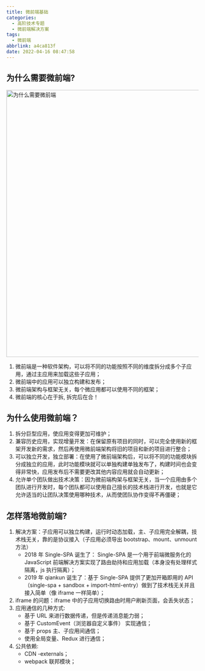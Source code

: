 ```yaml
---
title: 微前端基础
categories:
  - 高阶技术专题
  - 微前端解决方案
tags:
  - 微前端
abbrlink: a4ca813f
date: 2022-04-16 08:47:58
---
```


## 为什么需要微前端?
<img src="为什么需要微前端.jpg" width="700px" height="auto" class="lazy-load" title="为什么需要微前端"/>

1. 微前端是一种软件架构，可以将不同的功能按照不同的维度拆分成多个子应用，通过主应用来加载这些子应用；
2. 微前端中的应用可以独立构建和发布； 
3. 微前端架构与框架无关，每个微应用都可以使用不同的框架；
4. 微前端的核心在于拆, 拆完后在合！

## 为什么使用微前端？
1. 拆分巨型应用，使应用变得更加可维护；
2. 兼容历史应用，实现增量开发：在保留原有项目的同时，可以完全使用新的框架开发新的需求，然后再使用微前端架构将旧的项目和新的项目进行整合；
3. 可以独立开发，独立部署：在使用了微前端架构后，可以将不同的功能模块拆分成独立的应用，此时功能模块就可以单独构建单独发布了，构建时间也会变得非常快，应用发布后不需要更改其他内容应用就会自动更新；
4. 允许单个团队做出技术决策：因为微前端构架与框架无关，当一个应用由多个团队进行开发时，每个团队都可以使用自己擅长的技术栈进行开发，也就是它允许适当的让团队决策使用哪种技术，从而使团队协作变得不再僵硬；

## 怎样落地微前端?
1. 解决方案：子应用可以独立构建，运行时动态加载，主、子应用完全解耦，技术栈无关，靠的是协议接入（子应用必须导出 bootstrap、mount、unmount 方法）
    - 2018 年 Single-SPA 诞生了： Single-SPA 是一个用于前端微服务化的 JavaScript 前端解决方案实现了路由劫持和应用加载（本身没有处理样式隔离，js 执行隔离）；
    - 2019 年 qiankun 诞生了：基于 Single-SPA 提供了更加开箱即用的 API（single-spa + sandbox + import-html-entry）做到了技术栈无关并且接入简单（像 iframe 一样简单）；
2. iframe 的问题：iframe 中的子应用切换路由时用户刷新页面，会丢失状态；
3. 应用通信的几种方式:
    - 基于 URL 来进行数据传递，但是传递消息能力弱；
    - 基于 CustomEvent（浏览器自定义事件） 实现通信；
    - 基于 props 主、子应用间通信；
    - 使用全局变量、Redux 进行通信；
4. 公共依赖:
    - CDN -externals；
    - webpack 联邦模块；